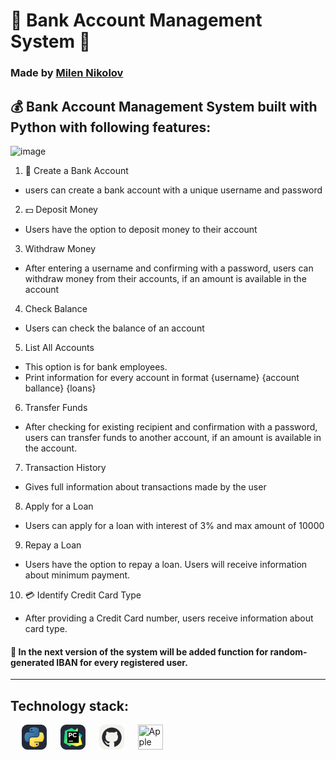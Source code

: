 # 🌟 Bank Account Management System 🌟   
### Made by [Milen Nikolov](https://www.linkedin.com/in/milen-nikolov-62455034b/)

## 💰 Bank Account Management System built with Python with following features:

![image](https://github.com/user-attachments/assets/ae6e5b05-10b5-419b-9517-1f61c379f1b5)



1. 🏦 Create a Bank Account
  * users can create a bank account with a unique username and password

2. 💵 Deposit Money
  * Users have the option to deposit money to their account
    
3. Withdraw Money
  * After entering a username and confirming with a password, users can withdraw money from their accounts, if an amount is available in the account
    
4. Check Balance
  * Users can check the balance of an account
    
5. List All Accounts
  * This option is for bank employees.
  * Print information for every account in format {username} {account ballance} {loans}
    
6. Transfer Funds
  * After checking for existing recipient and confirmation with a password, users can transfer funds to another account, if an amount is available in the account.
    
7. Transaction History
  * Gives full information about transactions made by the user


8. Apply for a Loan
  * Users can apply for a loan with interest of 3% and max amount of 10000

9. Repay a Loan
  * Users have the option to repay a loan. Users will receive information about minimum payment.
    
10. 💳 Identify Credit Card Type
  * After providing a Credit Card number, users receive information about card type.

 #### 🎯 In the next version of the system will be added function for random-generated IBAN for every registered user.


---
## Technology stack:
<p align="left">
  &emsp;
    <a href="#"><img alt="Python" src="https://github.com/tandpfun/skill-icons/blob/main/icons/Python-Dark.svg" width="40" height ="40"></a>
  &emsp;
    <a href="#"><img src="https://github.com/tandpfun/skill-icons/blob/main/icons/PyCharm-Dark.svg" width="40" height="40" /></a>
  &emsp;
    <a href="#"><img alt="GitHub" src="https://github.com/tandpfun/skill-icons/blob/main/icons/Github-Light.svg" title="GitHub" **alt="GitHub" width="40" height="40" ></a>
  &emsp;
    <a href="#"><img src="https://github.com/tandpfun/skill-icons/blob/main/icons/Apple-Light.svg" title="Apple" **alt="Apple" width="40" height="40" /></a>
</p>
